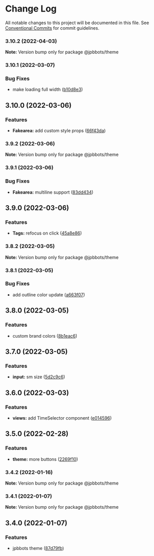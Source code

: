 # Change Log

All notable changes to this project will be documented in this file.
See [Conventional Commits](https://conventionalcommits.org) for commit guidelines.

### 3.10.2 (2022-04-03)

**Note:** Version bump only for package @jpbbots/theme





### 3.10.1 (2022-03-07)


### Bug Fixes

* make loading full width ([b10d8e3](https://github.com/JPBBots/theme/commit/b10d8e306a244897b99baba1e532da69ecbb3e71))



## 3.10.0 (2022-03-06)


### Features

* **Fakearea:** add custom style props ([66f43da](https://github.com/JPBBots/theme/commit/66f43da301f5e38f9a49d9e31911fd1e913bd641))



### 3.9.2 (2022-03-06)

**Note:** Version bump only for package @jpbbots/theme





### 3.9.1 (2022-03-06)


### Bug Fixes

* **Fakearea:** multiline support ([83dd434](https://github.com/JPBBots/theme/commit/83dd43478b49e66afbf8768a415c4496bc8ef181))



## 3.9.0 (2022-03-06)


### Features

* **Tags:** refocus on click ([45a8e86](https://github.com/JPBBots/theme/commit/45a8e86ad3631a6c37dd3c505e1f5f01c14591e4))



### 3.8.2 (2022-03-05)

**Note:** Version bump only for package @jpbbots/theme





### 3.8.1 (2022-03-05)


### Bug Fixes

* add outline color update ([a663f07](https://github.com/JPBBots/theme/commit/a663f0782f72ab5401d6be86103e2ca02fcab410))



## 3.8.0 (2022-03-05)


### Features

* custom brand colors ([8b1eac6](https://github.com/JPBBots/theme/commit/8b1eac63dcee376d791a9a3421cae96076fce630))



## 3.7.0 (2022-03-05)


### Features

* **input:** sm size ([5d2c9c6](https://github.com/JPBBots/theme/commit/5d2c9c6d7d55cb92472e399f519d1f39761eef17))



## 3.6.0 (2022-03-03)


### Features

* **views:** add TimeSelector component ([e014596](https://github.com/JPBBots/theme/commit/e014596a1a73419c7810950ba6bfabedfe78a04a))



## 3.5.0 (2022-02-28)


### Features

* **theme:** more buttons ([2269f10](https://github.com/JPBBots/theme/commit/2269f1050773dd57627f9e434320753b412baab9))



### 3.4.2 (2022-01-16)

**Note:** Version bump only for package @jpbbots/theme





### 3.4.1 (2022-01-07)

**Note:** Version bump only for package @jpbbots/theme





## 3.4.0 (2022-01-07)


### Features

* jpbbots theme ([87d79fb](https://github.com/JPBBots/theme/commit/87d79fb1245b4ad7496a40f5807983e843ca5c70))
